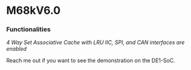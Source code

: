 # M68kV6.0

### Functionalities

*4 Way Set Associative Cache with LRU*
*IIC, SPI, and CAN interfaces are enabled*

Reach me out if you want to see the demonstration on the DE1-SoC. 

